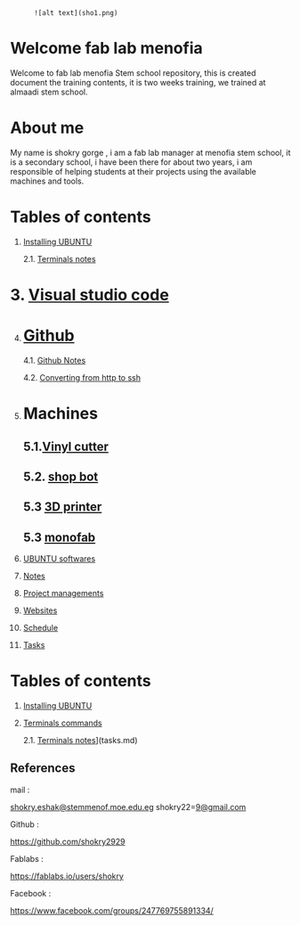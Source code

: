 
          ![alt text](sho1.png)
# Welcome fab lab menofia 
Welcome to fab lab menofia Stem school  repository, this is created document the training contents, it is two weeks training, we trained at almaadi stem school.
# About me

My name is shokry gorge , i am a fab lab manager at menofia stem school, it is a secondary school, i have been there for about two years, i am responsible of helping students at their projects using the available machines and tools.
# Tables of contents

1. [Installing UBUNTU](installing-ubuntu.md)

    2.1. [Terminals notes](notes-about-terminal.md)
# 3. [Visual studio code](visual-studio-code.md)
 4. # [Github](github.md)
    
    4.1. [Github Notes](dealing-with-github.md)
    
    4.2. [Converting from http to ssh](http-ssh.md)
5. # Machines

    ## 5.1.[Vinyl cutter](vinyl.md)

   ## 5.2. [shop bot](shopbot.md)
    ## 5.3 [3D printer](3Dprinter.md)
   ## 5.3 [monofab](monofab.md)
6. [UBUNTU softwares](softwares.md)
7. [Notes](notes.md)
8. [Project managements](project-management.md)
9. [Websites](websites.md)
10. [Schedule](schedule.md)
11. [Tasks](tasks.md)
# Tables of contents

1. [Installing UBUNTU](installing-ubuntu.md)
2. [Terminals commands](terminals-commands.md)

    2.1. [Terminals notes](notes-about-terminal.md)](tasks.md)

## References
mail : 

shokry.eshak@stemmenof.moe.edu.eg
shokry22=9@gmail.com

Github :

https://github.com/shokry2929

Fablabs :

https://fablabs.io/users/shokry

Facebook :

https://www.facebook.com/groups/247769755891334/